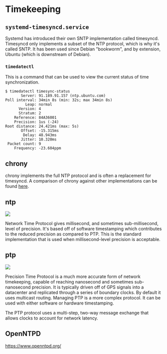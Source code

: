 # Timekeeping

## `systemd-timesyncd.service`

Systemd has introduced their own SNTP implementation called timesyncd. Timesyncd only implements a subset of the NTP protocol, which is why it's called SNTP. It has been used since Debian "bookworm", and by extension, Ubuntu (which is downstream of Debian).

### `timedatectl`

This is a command that can be used to view the current status of time synchronization.

```
$ timedatectl timesync-status
       Server: 91.189.91.157 (ntp.ubuntu.com)
Poll interval: 34min 8s (min: 32s; max 34min 8s)
         Leap: normal
      Version: 4
      Stratum: 2
    Reference: 84A36001
    Precision: 1us (-24)
Root distance: 24.421ms (max: 5s)
       Offset: -15.315ms
        Delay: 48.943ms
       Jitter: 10.320ms
 Packet count: 9
    Frequency: -23.604ppm
```

## chrony

chrony implements the full NTP protocol and is often a replacement for timesyncd. A comparison of chrony against other implementations can be found [here](https://chrony-project.org/comparison.html).

## ntp

![](https://media.fs.com/images/community/erp/6R5Yb_3rAfAa.jpg)

Network Time Protocol gives millisecond, and sometimes sub-millisecond, level of precision. It's based off of software timestamping which contributes to the reduced precision as compared to PTP. This is the standard implementation that is used when millisecond-level precision is acceptable.

## ptp

![](https://media.fs.com/images/community/erp/rsMQn_1tYnh6.jpg)

Precision Time Protocol is a much more accurate form of network timekeeping, capable of reaching nanosecond and sometimes sub-nanosecond precision. It is typically driven off of GPS signals into a datacenter and replicated through a series of boundary clocks. By default it uses multicast routing. Managing PTP is a more complex protocol. It can be used with either software or hardware timestamping.

The PTP protocol uses a multi-step, two-way message exchange that allows clocks to account for network latency.

## OpenNTPD

https://www.openntpd.org/

